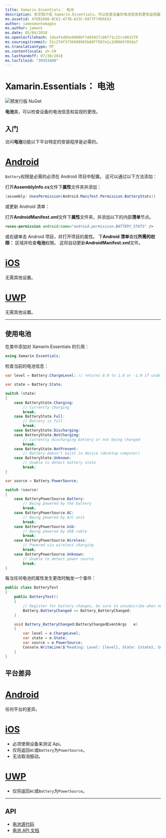 ```yaml
---
title: Xamarin.Essentials： 电池
description: 本文档介绍 Xamarin.Essentials，可以检查设备的电池信息和更改监视器中的电池类。
ms.assetid: 47EB26D8-8C62-477B-A13C-6977F74E6E43
author: jamesmontemagno
ms.author: jamont
ms.date: 05/04/2018
ms.openlocfilehash: 1deafed85e9400bf7d4592fc06f71c22cc0015f0
ms.sourcegitcommit: 51c274f37369d8965b68ff587e1c2d9865f85da7
ms.translationtype: MT
ms.contentlocale: zh-CN
ms.lasthandoff: 07/30/2018
ms.locfileid: "39353449"
---
```

# <a name="xamarinessentials-battery"></a>Xamarin.Essentials： 电池

![预发行版 NuGet](~/media/shared/pre-release.png)

**电池**类，可以检查设备的电池信息和监视的更改。

## <a name="getting-started"></a>入门

访问**电池**功能以下平台特定的安装程序是必需的。

# <a name="androidtabandroid"></a>[Android](#tab/android)

`Battery`权限是必需的必须在 Android 项目中配置。 这可以通过以下方法添加：

打开**AssemblyInfo.cs**文件下**属性**文件夹并添加：

```csharp
[assembly: UsesPermission(Android.Manifest.Permission.BatteryStats)]
```

或更新 Android 清单：

打开**AndroidManifest.xml**文件下**属性**文件夹，并添加以下的内部**清单**节点。

```xml
<uses-permission android:name="android.permission.BATTERY_STATS" />
```

或右键单击 Android 项目，并打开项目的属性。 下**Android 清单**查找**所需的权限：** 区域并检查**电池**权限。 这将自动更新**AndroidManifest.xml**文件。

# <a name="iostabios"></a>[iOS](#tab/ios)

无需其他设置。

# <a name="uwptabuwp"></a>[UWP](#tab/uwp)

无需其他设置。

-----

## <a name="using-battery"></a>使用电池

在类中添加对 Xamarin.Essentials 的引用：

```csharp
using Xamarin.Essentials;
```

检查当前的电池信息：

```csharp
var level = Battery.ChargeLevel; // returns 0.0 to 1.0 or -1.0 if unable to determine.

var state = Battery.State;

switch (state)
{
    case BatteryState.Charging:
        // Currently charging
        break;
    case BatteryState.Full:
        // Battery is full
        break;
    case BatteryState.Discharging:
    case BatteryState.NotCharging:
        // Currently discharging battery or not being charged
        break;
    case BatteryState.NotPresent:
        // Battery doesn't exist in device (desktop computer)
    case BatteryState.Unknown:
        // Unable to detect battery state
        break;
}

var source = Battery.PowerSource;

switch (source)
{
    case BatteryPowerSource.Battery:
        // Being powered by the battery
        break;
    case BatteryPowerSource.AC:
        // Being powered by A/C unit
        break;
    case BatteryPowerSource.Usb:
        // Being powered by USB cable
        break;
    case BatteryPowerSource.Wireless:
        // Powered via wireless charging
        break;
    case BatteryPowerSource.Unknown:
        // Unable to detect power source
        break;
}
```

每当任何电池的属性发生更改时触发一个事件：

```csharp
public class BatteryTest
{
    public BatteryTest()
    {
        // Register for battery changes, be sure to unsubscribe when needed
        Battery.BatteryChanged += Battery_BatteryChanged;
    }

    void Battery_BatteryChanged(BatteryChangedEventArgs   e)
    {
        var level = e.ChargeLevel;
        var state = e.State;
        var source = e.PowerSource;
        Console.WriteLine($"Reading: Level: {level}, State: {state}, Source: {source}");
    }
}
```

## <a name="platform-differences"></a>平台差异

# <a name="androidtabandroid"></a>[Android](#tab/android)

任何平台的差异。

# <a name="iostabios"></a>[iOS](#tab/ios)

* 必须使用设备来测试 Api。 
* 仅将返回`AC`或`Battery`为`PowerSource`。
* 无法取消振动。

# <a name="uwptabuwp"></a>[UWP](#tab/uwp)

* 仅将返回`AC`或`Battery`为`PowerSource`。

-----

## <a name="api"></a>API

- [电池源代码](https://github.com/xamarin/Essentials/tree/master/Xamarin.Essentials/Battery)
- [电池 API 文档](xref:Xamarin.Essentials.Battery)
